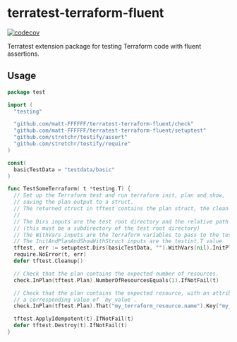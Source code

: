 # terratest-terraform-fluent

[![codecov](https://codecov.io/gh/matt-FFFFFF/terratest-terraform-fluent/branch/main/graph/badge.svg?token=T06F6LV6Z9)](https://codecov.io/gh/matt-FFFFFF/terratest-terraform-fluent)

Terratest extension package for testing Terraform code with fluent assertions.

## Usage

```go
package test

import (
  "testing"

  "github.com/matt-FFFFFF/terratest-terraform-fluent/check"
  "github.com/matt-FFFFFF/terratest-terraform-fluent/setuptest"
  "github.com/stretchr/testify/assert"
  "github.com/stretchr/testify/require"
)

const(
  basicTestData = "testdata/basic"
)

func TestSomeTerraform( t *testing.T) {
  // Set up the Terraform test and run terraform init, plan and show,
  // saving the plan output to a struct.
  // The returned struct in tftest contains the plan struct, the clean up func and any errors.
  //
  // The Dirs inputs are the test root directory and the relative path to the test code.
  // (this must be a subdirectory of the test root directory)
  // The WithVars inputs are the Terraform variables to pass to the test.
  // The InitAndPlanAndShowWithStruct inputs are the testint.T value
  tftest, err := setuptest.Dirs(basicTestData, "").WithVars(nil).InitPlanShow(t)
  require.NoError(t, err)
  defer tftest.Cleanup()

  // Check that the plan contains the expected number of resources.
  check.InPlan(tftest.Plan).NumberOfResourcesEquals(1).IfNotFail(t)

  // Check that the plan contains the expected resource, with an attribute called `my_attribute` and
  // a corresponding value of `my_value`.
  check.InPlan(tftest.Plan).That("my_terraform_resource.name").Key("my_attribute").HasValue("my_value").IfNotFail(t)

  tftest.ApplyIdempotent(t).IfNotFail(t)
  defer tftest.Destroy(t).IfNotFail(t)
}
```
